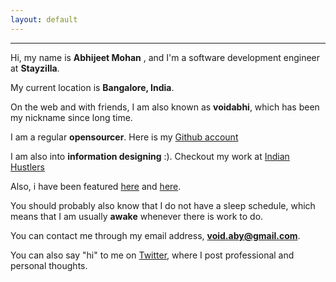```yaml
---
layout: default
---
```


<hr/>

Hi, my name is **Abhijeet Mohan** , and I'm a software development engineer at **Stayzilla**.

My current location is **Bangalore, India**.

On the web and with friends, I am also known as **voidabhi**, which has been my nickname since long time.

I am a regular **opensourcer**. Here is my [Github account](https://github.com/voidabhi)

I am also into **information designing** :). Checkout my work at [Indian Hustlers](http://www.indianhustlers.com)

Also, i have been featured [here](http://www.miet.ac.in/image/iipc-best-it-project.pdf) and [here](http://blog.venturesity.com/hackathon-diaries-stayzilla).

You should probably also know that I do not have a sleep schedule, which means that I am usually **awake** whenever there is work to do.

You can contact me through my email address, **void.aby@gmail.com**.

You can also say "hi" to me on [Twitter](https://twitter.com/voidabhi), where I post professional and personal thoughts.

